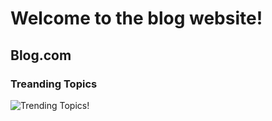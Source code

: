 # Welcome to the blog website!

## Blog.com

### Treanding Topics

![Trending Topics!](./images/Readme%20images/ "San Juan Mountains")

